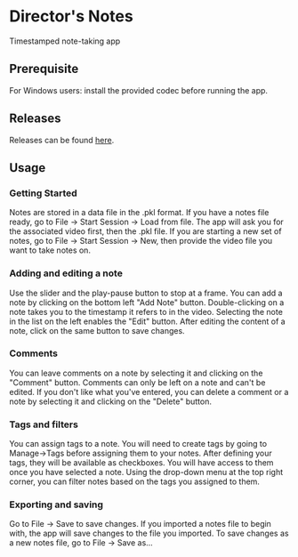 # Director's Notes
Timestamped note-taking app
## Prerequisite
For Windows users: install the provided codec before running the app.
## Releases
Releases can be found [here](https://github.com/JackyKLai/directors-notes/releases).
## Usage
### Getting Started
Notes are stored in a data file in the .pkl format. If you have a notes file ready, go to File -> Start Session -> Load from file. The app will ask you for the associated video first, then the .pkl file.
If you are starting a new set of notes, go to File -> Start Session -> New, then provide the video file you want to take notes on.
### Adding and editing a note
Use the slider and the play-pause button to stop at a frame. You can add a note by clicking on the bottom left "Add Note" button. Double-clicking on a note takes you to the timestamp it refers to in the video. Selecting the note in the list on the left enables the "Edit" button. After editing the content of a note, click on the same button to save changes.
### Comments
You can leave comments on a note by selecting it and clicking on the "Comment" button. Comments can only be left on a note and can't be edited. If you don't like what you've entered, you can delete a comment or a note by selecting it and clicking on the "Delete" button.
### Tags and filters
You can assign tags to a note. You will need to create tags by going to Manage->Tags before assigning them to your notes.
After defining your tags, they will be available as checkboxes. You will have access to them once you have selected a note.
Using the drop-down menu at the top right corner, you can filter notes based on the tags you assigned to them.
### Exporting and saving
Go to File -> Save to save changes. If you imported a notes file to begin with, the app will save changes to the file you imported. To save changes as a new notes file, go to File -> Save as...
